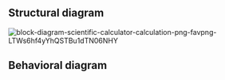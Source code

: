 ## Structural diagram

![block-diagram-scientific-calculator-calculation-png-favpng-LTWs6hf4yYhQSTBu1dTN06NHY](https://user-images.githubusercontent.com/94219763/142770203-82804328-83b8-4641-8bbc-ac2e0d6295bd.jpg)

## Behavioral diagram

